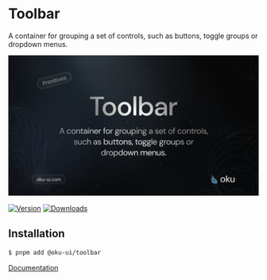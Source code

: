 # Toolbar
A container for grouping a set of controls, such as buttons, toggle groups or dropdown menus.

![@oku-ui/toolbar](./../../../.github/assets/og/oku-toolbar.jpg)

[![Version](https://img.shields.io/npm/v/@oku-ui/toolbar?style=flat&colorA=18181B&colorB=28CF8D)](https://www.npmjs.com/package/@oku-ui/toolbar) [![Downloads](https://img.shields.io/npm/dm/@oku-ui/toolbar?style=flat&colorA=18181B&colorB=28CF8D)](https://www.npmjs.com/package/@oku-ui/toolbar)

## Installation

```sh
$ pnpm add @oku-ui/toolbar
```

[Documentation](https://oku-ui.com/primitives/components/toolbar)